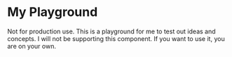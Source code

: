# My Playground
Not for production use. This is a playground for me to test out ideas and concepts. I will not be supporting this component. If you want to use it, you are on your own.
